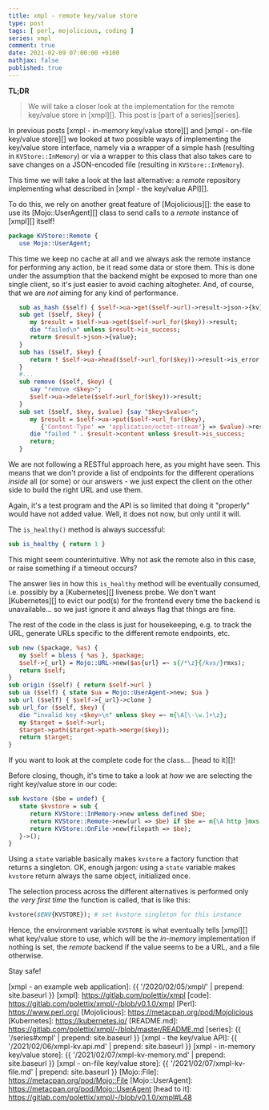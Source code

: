 ```yaml
---
title: xmpl - remote key/value store
type: post
tags: [ perl, mojolicious, coding ]
series: xmpl
comment: true
date: 2021-02-09 07:00:00 +0100
mathjax: false
published: true
---
```


**TL;DR**

> We will take a closer look at the implementation for the remote
> key/value store in [xmpl][]. This post is [part of a series][series].

In previous posts [xmpl - in-memory key/value store][] and [xmpl -
on-file key/value store][] we looked at two possible ways of
implementing the key/value store interface, namely via a wrapper of a
simple hash (resulting in `KVStore::InMemory`) or via a wrapper to this
class that also takes care to save changes on a JSON-encoded file
(resulting in `KVStore::InMemory`).

This time we will take a look at the last alternative: a *remote*
repository implementing what described in [xmpl - the key/value API][].

To do this, we rely on another great feature of [Mojolicious][]: the
ease to use its [Mojo::UserAgent][] class to send calls to a *remote*
instance of [xmpl][] itself!

```perl
package KVStore::Remote {
   use Mojo::UserAgent;
```

This time we keep no cache at all and we always ask the remote instance
for performing any action, be it read some data or store them. This is
done under the assumption that the backend might be exposed to more than
one single client, so it's just easier to avoid caching altogheter. And,
of course, that we are *not* aiming for any kind of performance.

```perl
   sub as_hash ($self) { $self->ua->get($self->url)->result->json->{kv} }
   sub get ($self, $key) {
      my $result = $self->ua->get($self->url_for($key))->result;
      die "failed\n" unless $result->is_success;
      return $result->json->{value};
   }
   sub has ($self, $key) {
      return ! $self->ua->head($self->url_for($key))->result->is_error;
   }
   #...
   sub remove ($self, $key) {
      say "remove <$key>";
      $self->ua->delete($self->url_for($key))->result;
   }
   sub set ($self, $key, $value) {say "$key<$value>";
      my $result = $self->ua->put($self->url_for($key),
         {'Content-Type' => 'application/octet-stream'} => $value)->result;
      die "failed " . $result->content unless $result->is_success;
      return;
   }
```

We are not following a RESTful approach here, as you might have seen.
This means that we don't provide a list of endpoints for the different
operations *inside* all (or some) or our answers - we just expect the
client on the other side to build the right URL and use them.

Again, it's a test program and the API is so limited that doing it
"properly" would have not added value. Well, it does not now, but only
until it will.

The `is_healthy()` method is always successful:

```perl
sub is_healthy { return 1 }
```

This might seem counterintuitive. Why not ask the remote also in this
case, or raise something if a timeout occurs?

The answer lies in how this `is_healthy` method will be eventually
consumed, i.e. possibly by a [Kubernetes][] liveness probe. We don't
want [Kubernetes][] to evict our pod(s) for the frontend every time the
backend is unavailable... so we just ignore it and always flag that
things are fine.

The rest of the code in the class is just for housekeeping, e.g. to
track the URL, generate URLs specific to the different remote endpoints,
etc.

```perl
sub new ($package, %as) {
   my $self = bless { %as }, $package;
   $self->{_url} = Mojo::URL->new($as{url} =~ s{/*\z}{/kvs/}rmxs);
   return $self;
}
sub origin ($self) { return $self->url }
sub ua ($self) { state $ua = Mojo::UserAgent->new; $ua }
sub url ($self) { $self->{_url}->clone }
sub url_for ($self, $key) {
   die "invalid key <$key>\n" unless $key =~ m{\A[\-\w.]+\z};
   my $target = $self->url;
   $target->path($target->path->merge($key));
   return $target;
}
```

If you want to look at the complete code for the class... [head to
it][]!

Before closing, though, it's time to take a look at *how* we are
selecting the right key/value store in our code:

```perl
sub kvstore ($be = undef) {
   state $kvstore = sub {
      return KVStore::InMemory->new unless defined $be;
      return KVStore::Remote->new(url => $be) if $be =~ m{\A http }mxs;
      return KVStore::OnFile->new(filepath => $be);
   }->();
}
```

Using a `state` variable basically makes `kvstore` a factory function
that returns a singleton. OK, enough jargon: using a `state` variable
makes `kvstore` return always the same object, initialized once.

The selection process across the different alternatives is performed
only *the very first time* the function is called, that is like this:

```perl
kvstore($ENV{KVSTORE}); # set kvstore singleton for this instance
```

Hence, the environment variable `KVSTORE` is what eventually tells
[xmpl][] what key/value store to use, which will be the *in-memory*
implementation if nothing is set, the *remote* backend if the value
seems to be a URL, and a file otherwise.

Stay safe!



[xmpl - an example web application]: {{ '/2020/02/05/xmpl/' | prepend: site.baseurl }}
[xmpl]: https://gitlab.com/polettix/xmpl
[code]: https://gitlab.com/polettix/xmpl/-/blob/v0.1.0/xmpl
[Perl]: https://www.perl.org/
[Mojolicious]: https://metacpan.org/pod/Mojolicious
[Kubernetes]: https://kubernetes.io/
[README.md]: https://gitlab.com/polettix/xmpl/-/blob/master/README.md
[series]: {{ '/series#xmpl' | prepend: site.baseurl }}
[xmpl - the key/value API]: {{ '/2021/02/06/xmpl-kv.api.md' | prepend: site.baseurl }}
[xmpl - in-memory key/value store]: {{ '/2021/02/07/xmpl-kv-memory.md' | prepend: site.baseurl }}
[xmpl - on-file key/value store]: {{ '/2021/02/07/xmpl-kv-file.md' | prepend: site.baseurl }}
[Mojo::File]: https://metacpan.org/pod/Mojo::File
[Mojo::UserAgent]: https://metacpan.org/pod/Mojo::UserAgent
[head to it]: https://gitlab.com/polettix/xmpl/-/blob/v0.1.0/xmpl#L48
